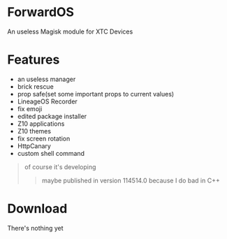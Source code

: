 # ForwardOS
An useless Magisk module for XTC Devices
# Features
- an useless manager
- brick rescue
- prop safe(set some important props to current values)
- LineageOS Recorder
- fix emoji
- edited package installer
- Z10 applications
- Z10 themes
- fix screen rotation
- HttpCanary
- custom shell command
> of course it's developing
>> maybe published in version 114514.0 because I do bad in C++
# Download
There's nothing yet
